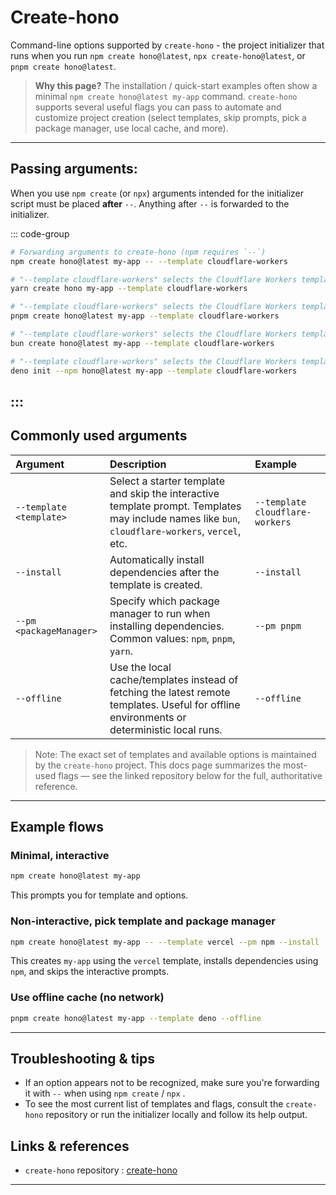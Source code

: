 # Create-hono

Command-line options supported by `create-hono` - the project initializer that runs when you run `npm create hono@latest`, `npx create-hono@latest`, or `pnpm create hono@latest`.

> **Why this page?** The installation / quick-start examples often show a minimal `npm create hono@latest my-app` command. `create-hono` supports several useful flags you can pass to automate and customize project creation (select templates, skip prompts, pick a package manager, use local cache, and more).

---

## Passing arguments:

When you use `npm create` (or `npx`) arguments intended for the initializer script must be placed **after** `--`. Anything after `--` is forwarded to the initializer.

::: code-group

```sh [npm]
# Forwarding arguments to create-hono (npm requires `--`)
npm create hono@latest my-app -- --template cloudflare-workers
```

```sh [yarn]
# "--template cloudflare-workers" selects the Cloudflare Workers template
yarn create hono my-app --template cloudflare-workers
```

```sh [pnpm]
# "--template cloudflare-workers" selects the Cloudflare Workers template
pnpm create hono@latest my-app --template cloudflare-workers
```

```sh [bun]
# "--template cloudflare-workers" selects the Cloudflare Workers template
bun create hono@latest my-app --template cloudflare-workers
```

```sh [deno]
# "--template cloudflare-workers" selects the Cloudflare Workers template
deno init --npm hono@latest my-app --template cloudflare-workers
```

## :::

## Commonly used arguments

| Argument                | Description                                                                                                                                      | Example                         |
| :---------------------- | :----------------------------------------------------------------------------------------------------------------------------------------------- | :------------------------------ |
| `--template <template>` | Select a starter template and skip the interactive template prompt. Templates may include names like `bun`, `cloudflare-workers`, `vercel`, etc. | `--template cloudflare-workers` |
| `--install`             | Automatically install dependencies after the template is created.                                                                                | `--install`                     |
| `--pm <packageManager>` | Specify which package manager to run when installing dependencies. Common values: `npm`, `pnpm`, `yarn`.                                         | `--pm pnpm`                     |
| `--offline`             | Use the local cache/templates instead of fetching the latest remote templates. Useful for offline environments or deterministic local runs.      | `--offline`                     |

> Note: The exact set of templates and available options is maintained by the `create-hono` project. This docs page summarizes the most-used flags — see the linked repository below for the full, authoritative reference.

---

## Example flows

### Minimal, interactive

```bash
npm create hono@latest my-app
```

This prompts you for template and options.

### Non-interactive, pick template and package manager

```bash
npm create hono@latest my-app -- --template vercel --pm npm --install
```

This creates `my-app` using the `vercel` template, installs dependencies using `npm`, and skips the interactive prompts.

### Use offline cache (no network)

```bash
pnpm create hono@latest my-app --template deno --offline
```

---

## Troubleshooting & tips

- If an option appears not to be recognized, make sure you're forwarding it with `--` when using `npm create` / `npx` .
- To see the most current list of templates and flags, consult the `create-hono` repository or run the initializer locally and follow its help output.

## Links & references

- `create-hono` repository : [create-hono](https://github.com/honojs/create-hono)

---

